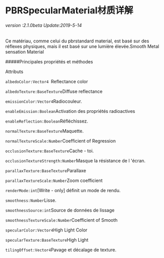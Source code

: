 # PBRSpecularMaterial材质详解

###### *version :2.1.0beta   Update:2019-5-14*

Ce matériau, comme celui du pbrstandard material, est basé sur des réflexes physiques, mais il est basé sur une lumière élevée.Smooth Metal sensation Material

#####Principales propriétés et méthodes

Attributs

`albedoColor:Vector4 `Reflectance color

`albedoTexture:BaseTexture`Diffuse reflectance

`emissionColor:Vector4`Radiocouleur.

`enableEmission:Boolean`Activation des propriétés radioactives

`enableReflection:Boolean`Réfléchissez.

`normalTexture:BaseTexture`Maquette.

`normalTextureScale:Number`Coefficient of Regression

`occlusionTexture:BaseTexture`Cache - toi.

`occlusionTextureStrength:Number`Masque la résistance de l 'écran.

`parallaxTexture:BaseTexture`Parallaxe

`parallaxTextureScale:Number`Zoom coefficient

`renderMode:int`[Write - only] définit un mode de rendu.

`smoothness:Number`Lisse.

`smoothnessSource:int`Source de données de lissage

`smoothnessTextureScale:Number`Coefficient of Smooth

`specularColor:Vector4`High Light Color

`specularTexture:BaseTexture`High Light

`tilingOffset:Vector4`Pavage et décalage de texture.




